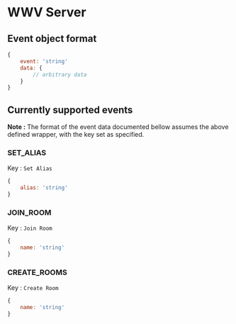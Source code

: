 # WWV Server

## Event object format

```javascript
{
	event: 'string'
	data: {
		// arbitrary data
	}
}
```

## Currently supported events

**Note :** The format of the event data documented bellow assumes
the above defined wrapper, with the key set as specified.

### SET_ALIAS

Key : `Set Alias`

```javascript
{
	alias: 'string'
}
```

### JOIN_ROOM

Key : `Join Room`

```javascript
{
	name: 'string'
}
```

### CREATE_ROOMS

Key : `Create Room`

```javascript
{
	name: 'string'
}
```
